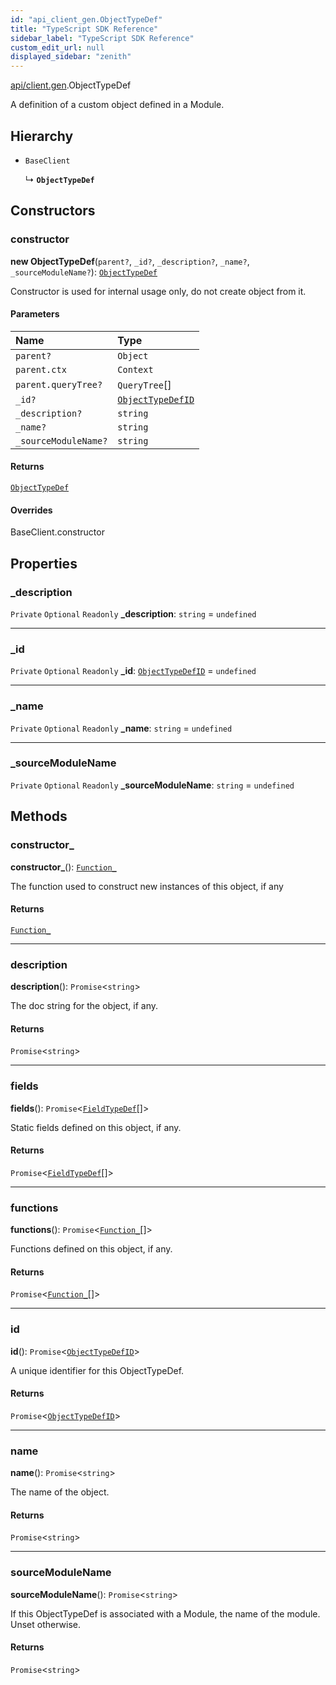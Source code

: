 ```yaml
---
id: "api_client_gen.ObjectTypeDef"
title: "TypeScript SDK Reference"
sidebar_label: "TypeScript SDK Reference"
custom_edit_url: null
displayed_sidebar: "zenith"
---
```


[api/client.gen](../modules/api_client_gen.md).ObjectTypeDef

A definition of a custom object defined in a Module.

## Hierarchy

- `BaseClient`

  ↳ **`ObjectTypeDef`**

## Constructors

### constructor

**new ObjectTypeDef**(`parent?`, `_id?`, `_description?`, `_name?`, `_sourceModuleName?`): [`ObjectTypeDef`](api_client_gen.ObjectTypeDef.md)

Constructor is used for internal usage only, do not create object from it.

#### Parameters

| Name | Type |
| :------ | :------ |
| `parent?` | `Object` |
| `parent.ctx` | `Context` |
| `parent.queryTree?` | `QueryTree`[] |
| `_id?` | [`ObjectTypeDefID`](../modules/api_client_gen.md#objecttypedefid) |
| `_description?` | `string` |
| `_name?` | `string` |
| `_sourceModuleName?` | `string` |

#### Returns

[`ObjectTypeDef`](api_client_gen.ObjectTypeDef.md)

#### Overrides

BaseClient.constructor

## Properties

### \_description

 `Private` `Optional` `Readonly` **\_description**: `string` = `undefined`

___

### \_id

 `Private` `Optional` `Readonly` **\_id**: [`ObjectTypeDefID`](../modules/api_client_gen.md#objecttypedefid) = `undefined`

___

### \_name

 `Private` `Optional` `Readonly` **\_name**: `string` = `undefined`

___

### \_sourceModuleName

 `Private` `Optional` `Readonly` **\_sourceModuleName**: `string` = `undefined`

## Methods

### constructor\_

**constructor_**(): [`Function_`](api_client_gen.Function_.md)

The function used to construct new instances of this object, if any

#### Returns

[`Function_`](api_client_gen.Function_.md)

___

### description

**description**(): `Promise`\<`string`\>

The doc string for the object, if any.

#### Returns

`Promise`\<`string`\>

___

### fields

**fields**(): `Promise`\<[`FieldTypeDef`](api_client_gen.FieldTypeDef.md)[]\>

Static fields defined on this object, if any.

#### Returns

`Promise`\<[`FieldTypeDef`](api_client_gen.FieldTypeDef.md)[]\>

___

### functions

**functions**(): `Promise`\<[`Function_`](api_client_gen.Function_.md)[]\>

Functions defined on this object, if any.

#### Returns

`Promise`\<[`Function_`](api_client_gen.Function_.md)[]\>

___

### id

**id**(): `Promise`\<[`ObjectTypeDefID`](../modules/api_client_gen.md#objecttypedefid)\>

A unique identifier for this ObjectTypeDef.

#### Returns

`Promise`\<[`ObjectTypeDefID`](../modules/api_client_gen.md#objecttypedefid)\>

___

### name

**name**(): `Promise`\<`string`\>

The name of the object.

#### Returns

`Promise`\<`string`\>

___

### sourceModuleName

**sourceModuleName**(): `Promise`\<`string`\>

If this ObjectTypeDef is associated with a Module, the name of the module. Unset otherwise.

#### Returns

`Promise`\<`string`\>
